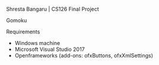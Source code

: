 Shresta Bangaru | CS126 Final Project

Gomoku

Requirements
* Windows machine
* Microsoft Visual Studio 2017 
* Openframeworks (add-ons: ofxButtons, ofxXmlSettings) 
